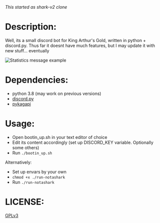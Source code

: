 *This started as shark-v2 clone*

# Description:

Well, its a small discord bot for King Arthur's Gold, written in python + discord.py. Thus far it doesnt have much features, but I may update it with new stuff... eventually

![Statistics message example](https://files.catbox.moe/uqnrzx.png?raw=true)

# Dependencies:

- python 3.8 (may work on previous versions)
- [discord.py](https://github.com/Rapptz/discord.py)
- [pykagapi](https://github.com/moonburnt/pykagapi)

# Usage:

- Open bootin_up.sh in your text editor of choice
- Edit its content accordingly (set up DISCORD_KEY variable. Optionally some others)
- Run `./bootin_up.sh`

Alternatively:
- Set up envars by your own
- `chmod +x ./run-notashark`
- Run `./run-notashark`

# LICENSE:

[GPLv3](LICENSE)
